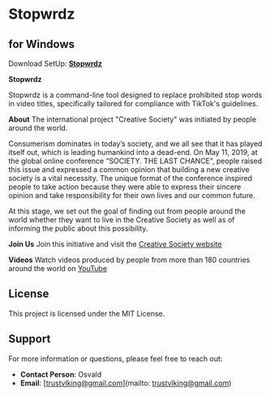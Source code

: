 # **Stopwrdz**

## **for Windows**
Download SetUp:  **[Stopwrdz](https://github.com/TrustViking/stopwrdz_setup/archive/main.zip)**

**Stopwrdz**

Stopwrdz is a command-line tool designed to replace prohibited stop words in video titles, specifically tailored for compliance with TikTok's guidelines.

**About**
The international project "Creative Society" was initiated by people around the world.

Consumerism dominates in today’s society, and we all see that it has played itself out, which is leading humankind into a dead-end. On May 11, 2019, at the global online conference “SOCIETY. THE LAST CHANCE”, people raised this issue and expressed a common opinion that building a new creative society is a vital necessity. The unique format of the conference inspired people to take action because they were able to express their sincere opinion and take responsibility for their own lives and our common future.

At this stage, we set out the goal of finding out from people around the world whether they want to live in the Creative Society as well as of informing the public about this possibility.

**Join Us**
Join this initiative and visit the [Creative Society website](https://creativesociety.com/)

**Videos**
Watch videos produced by people from more than 180 countries around the world on [YouTube](https://youtube.com/@creative_society?si=KJJk7kiwKR_133Ak)


## License

This project is licensed under the MIT License.

## Support

For more information or questions, please feel free to reach out:

- **Contact Person**: Osvald
- **Email**: [trustvlking@gmail.com](mailto: trustvlking@gmail.com)